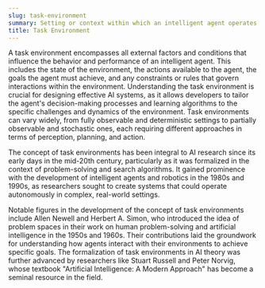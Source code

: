 ```yaml
---
slug: task-environment
summary: Setting or context within which an intelligent agent operates and attempts to achieve its objectives.
title: Task Environment
---
```


A task environment encompasses all external factors and conditions that influence the behavior and performance of an intelligent agent. This includes the state of the environment, the actions available to the agent, the goals the agent must achieve, and any constraints or rules that govern interactions within the environment. Understanding the task environment is crucial for designing effective AI systems, as it allows developers to tailor the agent's decision-making processes and learning algorithms to the specific challenges and dynamics of the environment. Task environments can vary widely, from fully observable and deterministic settings to partially observable and stochastic ones, each requiring different approaches in terms of perception, planning, and action.

The concept of task environments has been integral to AI research since its early days in the mid-20th century, particularly as it was formalized in the context of problem-solving and search algorithms. It gained prominence with the development of intelligent agents and robotics in the 1980s and 1990s, as researchers sought to create systems that could operate autonomously in complex, real-world settings.

Notable figures in the development of the concept of task environments include Allen Newell and Herbert A. Simon, who introduced the idea of problem spaces in their work on human problem-solving and artificial intelligence in the 1950s and 1960s. Their contributions laid the groundwork for understanding how agents interact with their environments to achieve specific goals. The formalization of task environments in AI theory was further advanced by researchers like Stuart Russell and Peter Norvig, whose textbook "Artificial Intelligence: A Modern Approach" has become a seminal resource in the field.
